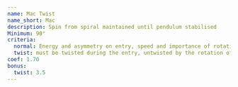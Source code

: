 ```yaml
---
name: Mac Twist
name_short: Mac
description: Spin from spiral maintained until pendulum stabilised
Minimum: 90°
criteria:
  normal: Energy and asymmetry on entry, speed and importance of rotation, pendulum stabilisation, fast exit or connection
  twist: must be twisted during the entry, untwisted by the rotation of the Mac Twist Twisted
coef: 1.70
bonus:
  twist: 3.5
---
```

